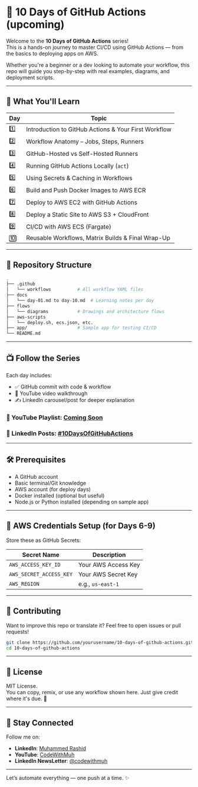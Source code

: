
# 🚀 10 Days of GitHub Actions (upcoming)

Welcome to the **10 Days of GitHub Actions** series!  
This is a hands-on journey to master CI/CD using GitHub Actions — from the basics to deploying apps on AWS.

Whether you're a beginner or a dev looking to automate your workflow, this repo will guide you step-by-step with real examples, diagrams, and deployment scripts.

---

## 📅 What You'll Learn

| Day | Topic |
|-----|-------|
| 1️⃣ | Introduction to GitHub Actions & Your First Workflow |
| 2️⃣ | Workflow Anatomy – Jobs, Steps, Runners |
| 3️⃣ | GitHub-Hosted vs Self-Hosted Runners |
| 4️⃣ | Running GitHub Actions Locally (`act`) |
| 5️⃣ | Using Secrets & Caching in Workflows |
| 6️⃣ | Build and Push Docker Images to AWS ECR |
| 7️⃣ | Deploy to AWS EC2 with GitHub Actions |
| 8️⃣ | Deploy a Static Site to AWS S3 + CloudFront |
| 9️⃣ | CI/CD with AWS ECS (Fargate) |
| 🔟 | Reusable Workflows, Matrix Builds & Final Wrap-Up |

---

## 📂 Repository Structure

```bash
.
├── .github
│   └── workflows          # All workflow YAML files
├── docs
│   └── day-01.md to day-10.md  # Learning notes per day
├── flows
│   └── diagrams           # Drawings and architecture flows
├── aws-scripts
│   └── deploy.sh, ecs.json, etc.
├── app/                   # Sample app for testing CI/CD
└── README.md
```

---

## 📺 Follow the Series

Each day includes:
- ✅ GitHub commit with code & workflow
- 🎥 YouTube video walkthrough
- ✍️ LinkedIn carousel/post for deeper explanation

### 📌 YouTube Playlist: [Coming Soon](#)
### 📌 LinkedIn Posts: [#10DaysOfGitHubActions](https://linkedin.com)

---

## 🛠 Prerequisites

- A GitHub account
- Basic terminal/Git knowledge
- AWS account (for deploy days)
- Docker installed (optional but useful)
- Node.js or Python installed (depending on sample app)

---

## 🔐 AWS Credentials Setup (for Days 6-9)

Store these as GitHub Secrets:

| Secret Name | Description |
|-------------|-------------|
| `AWS_ACCESS_KEY_ID` | Your AWS Access Key |
| `AWS_SECRET_ACCESS_KEY` | Your AWS Secret Key |
| `AWS_REGION` | e.g., `us-east-1` |

---

## 🙌 Contributing

Want to improve this repo or translate it? Feel free to open issues or pull requests!

```bash
git clone https://github.com/yourusername/10-days-of-github-actions.git
cd 10-days-of-github-actions
```

---

## 📜 License

MIT License.  
You can copy, remix, or use any workflow shown here. Just give credit where it's due. 💛

---

## 👋 Stay Connected

Follow me on:
- **LinkedIn**: [Muhammed Rashid](https://www.linkedin.com/in/muhammad-rashid-daha/)
- **YouTube**: [CodeWithMuh](https://youtube.com/@codewithmuh)
- **LinkedIn NewsLetter**: [@codewithmuh](https://www.linkedin.com/in/muhammad-rashid-daha/)

---

Let’s automate everything — one push at a time. ✨
